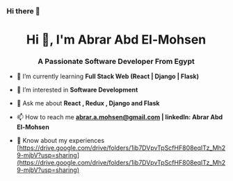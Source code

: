 ### Hi there 👋

<h1 align="center">Hi 👋, I'm Abrar Abd El-Mohsen</h1>
<h3 align="center">A Passionate Software Developer From Egypt</h3>

- 🌱 I’m currently learning **Full Stack Web (React | Django | Flask)**

- 🤝 I’m interested in **Software Development**

- 💬 Ask me about **React , Redux , Django and Flask**

- 📫 How to reach me **abrar.a.mohsen@gmail.com | linkedIn: Abrar Abd El-Mohsen**

- 📄 Know about my experiences [https://drive.google.com/drive/folders/1ib7DVpvTpScfHF808eqITz_Mh29-mjbV?usp=sharing](https://drive.google.com/drive/folders/1ib7DVpvTpScfHF808eqITz_Mh29-mjbV?usp=sharing)
